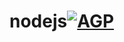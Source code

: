 # nodejs[![AGP](https://github.com/tkjsmkn2bandung/nodejs/actions/workflows/auto.yml/badge.svg?event=push)](https://github.com/tkjsmkn2bandung/nodejs/actions/workflows/auto.yml)
